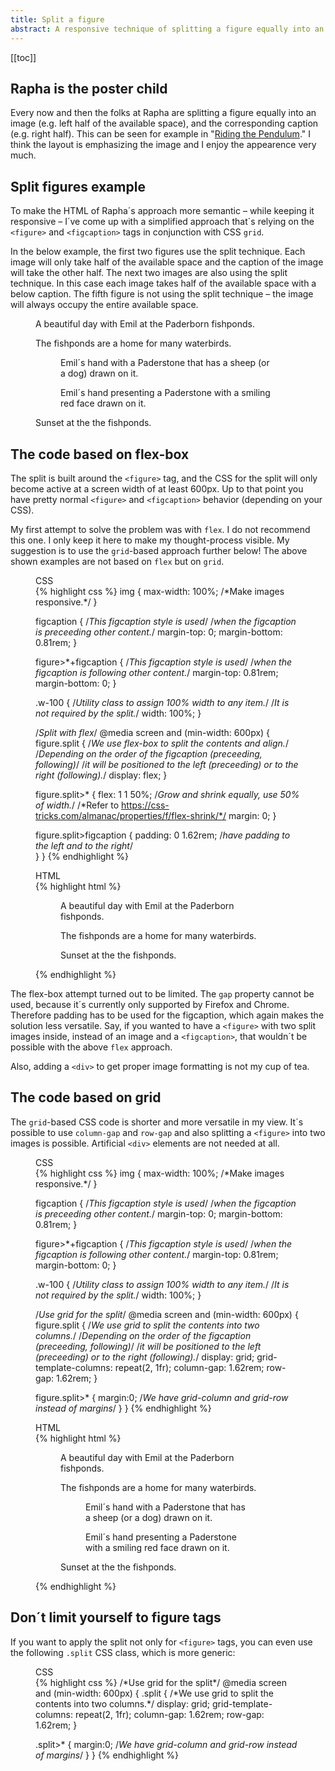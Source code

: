 ```yaml
---
title: Split a figure
abstract: A responsive technique of splitting a figure equally into an image (one half of the available space), and the corresponding caption (other half of the available space).
---
```

[[toc]]

## Rapha is the poster child

Every now and then the folks at Rapha are splitting a figure equally into an image (e.g. left half of the available space), and the corresponding caption (e.g. right half). This can be seen for example in "[Riding the Pendulum](https://www.rapha.cc/de/de/stories/riding-the-pendulum)." I think the layout is emphasizing the image and I enjoy the appearence very much. 

## Split figures example

To make the HTML of Rapha´s approach more semantic – while keeping it responsive – I´ve come up with a simplified approach that´s relying on the `<figure>` and `<figcaption>` tags in conjunction with CSS `grid`. 

In the below example, the first two figures use the split technique. Each image will only take half of the available space and the caption of the image will take the other half. The next two images are also using the split technique. In this case each image takes half of the available space with a below caption. The fifth figure is not using the split technique –  the image will always occupy the entire available space. 

<figure class="rg:split">
<img src="/img/IMG_1329.jpg" alt="">
<figcaption>A beautiful day with Emil at the Paderborn fishponds.</figcaption>
</figure>

<figure class="rg:split">
<figcaption>The fishponds are a home for many waterbirds.</figcaption>
<img src="/img/IMG_1331.jpg" alt="">
</figure>

<figure class="rg:split">
<figure>
<img src="/img/IMG_1298.jpg" alt="">
<figcaption>Emil´s hand with a Paderstone that has a sheep (or a dog) drawn on it.</figcaption>
</figure>
<figure>
<img src="/img/IMG_1297.jpg" alt="">
<figcaption>Emil´s hand presenting a Paderstone with a smiling red face drawn on it.</figcaption>
</figure>
</figure>

<figure>
<img class="w-100" src="/img/IMG_1286.jpg" alt="">
<figcaption>Sunset at the the fishponds.</figcaption>
</figure>

## The code based on flex-box

The split is built around the `<figure>` tag, and the CSS for the split will only become active at a screen width of at least 600px. Up to that point you have pretty normal `<figure>` and `<figcaption>` behavior (depending on your CSS).

My first attempt to solve the problem was with `flex`. I do not recommend this one. I only keep it here to make my thought-process visible. My suggestion is to use the `grid`-based approach further below! The above shown examples are not based on `flex` but on `grid`.

<figure>
<figcaption>CSS</figcaption>
{% highlight css %}
img {
  max-width: 100%; /*Make images responsive.*/
}

figcaption { 
  /*This figcaption style is used*/
  /*when the figcaption is preceeding other content.*/
  margin-top: 0;
  margin-bottom: 0.81rem;
}

figure>*+figcaption { 
  /*This figcaption style is used*/
  /*when the figcaption is following other content.*/
  margin-top: 0.81rem;
  margin-bottom: 0;
}
	
.w-100 {
  /*Utility class to assign 100% width to any item.*/
  /*It is not required by the split.*/
  width: 100%;
}
	
/*Split with flex*/
@media screen and (min-width: 600px) {
  figure.split {
    /*We use flex-box to split the contents and align.*/
    /*Depending on the order of the figcaption (preceeding, following)*/ 
    /*it will be positioned to the left (preceeding) or to the right (following).*/
    display: flex; 
  }
	
  figure.split>* {
    flex: 1 1 50%; /*Grow and shrink equally, use 50% of width.*/
    /*Refer to https://css-tricks.com/almanac/properties/f/flex-shrink/*/
    margin: 0;
  }

  figure.split>figcaption {
    padding: 0 1.62rem; /*have padding to the left and to the right*/       
  }
}
{% endhighlight %}
</figure>

<figure>
<figcaption>HTML</figcaption>
{% highlight html %}
<figure class="split">
  <div> <!--The image MUST be wrapped in a div for the split to work properly-->
    <img src="/img/IMG_1329.jpg" alt="">
  </div>
  <figcaption>A beautiful day with Emil at the Paderborn fishponds.</figcaption>
</figure>

<figure class="split">
  <figcaption>The fishponds are a home for many waterbirds.</figcaption>
  <div> <!--The image MUST be wrapped in a div for the split to work properly-->
    <img src="/img/IMG_1331.jpg" alt="">
  </div>
</figure>

<figure>
  <!--Plain old figure. Wrapping the image into a div is not neccessary!-->
  <!--I´m only giving the image a 100% width to ensure it takes all the space-->
  <img class="w-100" src="/img/IMG_1286.jpg" alt="">
  <figcaption>Sunset at the the fishponds.</figcaption>
</figure>
{% endhighlight %}
</figure>

The flex-box attempt turned out to be limited. The `gap` property cannot be used, because it´s currently only supported by Firefox and Chrome. Therefore padding has to be used for the figcaption, which again makes the solution less versatile. Say, if you wanted to have a `<figure>` with two split images inside, instead of an image and a `<figcaption>`, that wouldn´t be possible with the above `flex` approach. 

Also, adding a `<div>` to get proper image formatting is not my cup of tea.

## The code based on grid

The `grid`-based CSS code is shorter and more versatile in my view. It´s possible to use `column-gap` and `row-gap` and also splitting a `<figure>` into two images is possible. Artificial `<div>` elements are not needed at all. 

<figure>
<figcaption>CSS</figcaption>
{% highlight css %}
img {
  max-width: 100%; /*Make images responsive.*/
}

figcaption { 
  /*This figcaption style is used*/
  /*when the figcaption is preceeding other content.*/
  margin-top: 0;
  margin-bottom: 0.81rem;
}

figure>*+figcaption { 
  /*This figcaption style is used*/
  /*when the figcaption is following other content.*/
  margin-top: 0.81rem;
  margin-bottom: 0;
}
	
.w-100 {
  /*Utility class to assign 100% width to any item.*/
  /*It is not required by the split.*/
  width: 100%;
}
	
/*Use grid for the split*/
@media screen and (min-width: 600px) {
  figure.split {
    /*We use grid to split the contents into two columns.*/
    /*Depending on the order of the figcaption (preceeding, following)*/ 
    /*it will be positioned to the left (preceeding) or to the right (following).*/
    display: grid;
    grid-template-columns: repeat(2, 1fr);
    column-gap: 1.62rem;
    row-gap: 1.62rem;
  }   
  
  figure.split>* {
    margin:0; /*We have grid-column and grid-row instead of margins*/
  }
}
{% endhighlight %}
</figure>

<figure>
<figcaption>HTML</figcaption>
{% highlight html %}
<figure class="split">
  <img src="/img/IMG_1329.jpg" alt="">
  <figcaption>A beautiful day with Emil at the Paderborn fishponds.</figcaption>
</figure>

<figure class="split">
  <figcaption>The fishponds are a home for many waterbirds.</figcaption>
  <img src="/img/IMG_1331.jpg" alt="">
</figure>

<figure class="split"> <!--Nesting figures is allowed-->
  <figure>
    <img src="/img/IMG_1298.jpg" alt="">
    <figcaption>Emil´s hand with a Paderstone that has a sheep (or a dog) drawn on it.</figcaption>
  </figure>
  <figure>
    <img src="/img/IMG_1297.jpg" alt="">
    <figcaption>Emil´s hand presenting a Paderstone with a smiling red face drawn on it.</figcaption>
  </figure>
</figure>

<figure>
  <!--I´m giving the image a 100% width to ensure it takes all the space-->
  <img class="w-100" src="/img/IMG_1286.jpg" alt="">
  <figcaption>Sunset at the the fishponds.</figcaption>
</figure>
{% endhighlight %}
</figure>

## Don´t limit yourself to figure tags

If you want to apply the split not only for `<figure>` tags, you can even use the following `.split` CSS class, which is more generic:

<figure>
<figcaption>CSS</figcaption>
{% highlight css %}
/*Use grid for the split*/
@media screen and (min-width: 600px) {
  .split {
    /*We use grid to split the contents into two columns.*/  
    display: grid;
    grid-template-columns: repeat(2, 1fr);
    column-gap: 1.62rem;
    row-gap: 1.62rem;
  }   
  
  .split>* {
    margin:0; /*We have grid-column and grid-row instead of margins*/
  }
}
{% endhighlight %}




